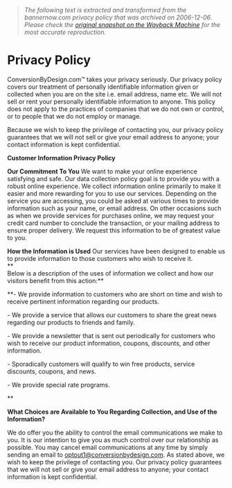 > *The following text is extracted and transformed from the bannernow.com privacy policy that was archived on 2006-12-06. Please check the [original snapshot on the Wayback Machine](https://web.archive.org/web/20061206012659id_/http%3A//bannernow.com/privacy-policy.html) for the most accurate reproduction.*

# Privacy Policy

ConversionByDesign.com™ takes your privacy seriously. Our privacy policy covers our treatment of personally identifiable information given or collected when you are on the site i.e. email address, name etc. We will not sell or rent your personally identifiable information to anyone. This policy does not apply to the practices of companies that we do not own or control, or to people that we do not employ or manage.

Because we wish to keep the privilege of contacting you, our privacy policy guarantees that we will not sell or give your email address to anyone; your contact information is kept confidential.

**Customer Information Privacy Policy**

  
**Our Commitment To You** We want to make your online experience satisfying and safe. Our data collection policy goal is to provide you with a robust online experience. We collect information online primarily to make it easier and more rewarding for you to use our services. Depending on the service you are accessing, you could be asked at various times to provide information such as your name, or email address. On other occasions such as when we provide services for purchases online, we may request your credit card number to conclude the transaction, or your mailing address to ensure proper delivery. We request this information to be of greatest value to you.  
  
**How the Information is Used** Our services have been designed to enable us to provide information to those customers who wish to receive it.   
**  
Below is a description of the uses of information we collect and how our visitors benefit from this action:**

**\- We provide information to customers who are short on time and wish to receive pertinent information regarding our products.

\- We provide a service that allows our customers to share the great news regarding our products to friends and family.

\- We provide a newsletter that is sent out periodically for customers who wish to receive our product information, coupons, discounts, and other information.

\- Sporadically customers will qualify to win free products, service discounts, coupons, and news.

\- We provide special rate programs.

**

**What Choices are Available to You Regarding Collection, and Use of the Information?**

We do offer you the ability to control the email communications we make to you. It is our intention to give you as much control over our relationship as possible. You may cancel email communications at any time by simply sending an email to optout1@conversionbydesign.com. As stated above, we wish to keep the privilege of contacting you. Our privacy policy guarantees that we will not sell or give your email address to anyone; your contact information is kept confidential. 
